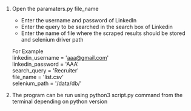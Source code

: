 1. Open the paramaters.py file_name
    - Enter the username and password of LinkedIn
    - Enter the query to be searched in the search box of Linkedin
    - Enter the name of file where the scraped results should be stored and selenium driver path

    For Example<br />
    linkedin_username = 'aaa@gmail.com'<br />
    linkedin_password = 'AAA'<br />
    search_query = 'Recruiter'<br />
    file_name = 'list.csv'<br />
    selenium_path = '/data/db/'<br />

2. The program can be run using python3 script.py command from the terminal depending on python version

